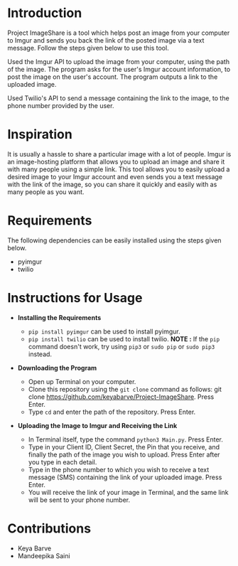 # Introduction
Project ImageShare is a tool which helps post an image from your computer to Imgur and sends you back the link of the posted image via a text message.
Follow the steps given below to use this tool.

Used the Imgur API to upload the image from your computer, using the path of the image. The program asks for the user's Imgur account information, to post the image on the user's account. The program outputs a link to the uploaded image.

Used Twilio's API to send a message containing the link to the image, to the phone number provided by the user.

# Inspiration
It is usually a hassle to share a particular image with a lot of people. Imgur is an image-hosting platform that allows you to upload an image and share it with many people using a simple link. This tool allows you to easily upload a desired image to your Imgur account and even sends you a text message with the link of the image, so you can share it quickly and easily with as many people as you want.

# Requirements
The following dependencies can be easily installed using the steps given below.
* pyimgur
* twilio

# Instructions for Usage
* **Installing the Requirements**
  * ```pip install pyimgur``` can be used to install pyimgur.
  * ```pip install twilio``` can be used to install twilio.
  **NOTE :** If the ```pip``` command doesn't work, try using ```pip3``` or ```sudo pip``` or ```sudo pip3``` instead.
  
* **Downloading the Program**
  * Open up Terminal on your computer.
  * Clone this repository using the ```git clone``` command as follows:
    git clone https://github.com/keyabarve/Project-ImageShare. Press Enter.
  * Type ```cd``` and enter the path of the repository. Press Enter.
* **Uploading the Image to Imgur and Receiving the Link**
  * In Terminal itself, type the command ```python3 Main.py```. Press Enter.
  * Type in your Client ID, Client Secret, the Pin that you receive, and finally the path of the image you wish to upload. Press Enter after you type in each detail.
  * Type in the phone number to which you wish to receive a text message (SMS) containing the link of your uploaded image. Press Enter.
  * You will receive the link of your image in Terminal, and the same link will be sent to your phone number.

# Contributions
* Keya Barve
* Mandeepika Saini
